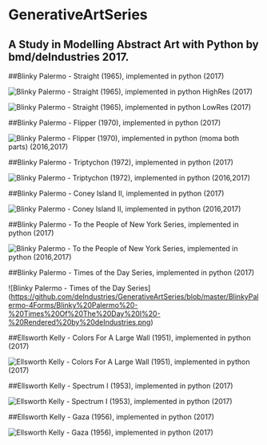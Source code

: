 # GenerativeArtSeries 
## A Study in Modelling Abstract Art with Python by bmd/deIndustries 2017.

##Blinky Palermo - Straight (1965), implemented in python (2017)

![Blinky Palermo - Straight (1965), implemented in python HighRes (2017)](https://github.com/deIndustries/GenerativeArtSeries/blob/master/BlinkyPalermo-Straight/deIndustries-GenerativeArtSeries-BlinkyPalermo-Straight1487057069.png)

![Blinky Palermo - Straight (1965), implemented in python LowRes (2017)](https://github.com/deIndustries/GenerativeArtSeries/blob/master/BlinkyPalermo-Straight/deIndustries-GenerativeArtSeries-BlinkyPalermo-Straight1487056589.png)


##Blinky Palermo - Flipper (1970), implemented in python (2017)

![Blinky Palermo - Flipper (1970), implemented in python (moma both parts) (2016,2017)](https://github.com/deIndustries/GenerativeArtSeries/blob/master/BlinkyPalermo-Flipper/deIndustries-GenerativeArtSeries-BlinkyPalermo-Flipper-JoinerTool1486897290.png)


##Blinky Palermo - Triptychon (1972), implemented in python (2017)

![Blinky Palermo - Triptychon (1972), implemented in python (2016,2017)](https://github.com/deIndustries/GenerativeArtSeries/blob/master/BlinkyPalermo-Triptychon/deIndustries-GenerativeArtSeries-BlinkyPalermo-Triptychon1486891530.png)

##Blinky Palermo - Coney Island II, implemented in python (2017)

![Blinky Palermo - Coney Island II, implemented in python (2016,2017)](https://github.com/deIndustries/GenerativeArtSeries/blob/master/BlinkyPalermo-4Forms/Blinky%20Palermo%20-%20Coney%20Island%20II%20-%20Rendered%20by%20deIndustries.png)

##Blinky Palermo - To the People of New York Series, implemented in python (2017)

![Blinky Palermo - To the People of New York Series, implemented in python (2016,2017)](https://github.com/deIndustries/GenerativeArtSeries/blob/master/BlinkyPalermo-4Forms/Blinky%20Palermo%20-%20To%20The%20People%20Of%20New%20York%20City%20IX%20-%20Rendered%20by%20deIndustries.png?raw=true)

##Blinky Palermo - Times of the Day Series, implemented in python (2017)

![Blinky Palermo - Times of the Day Series]
(https://github.com/deIndustries/GenerativeArtSeries/blob/master/BlinkyPalermo-4Forms/Blinky%20Palermo%20-%20Times%20Of%20The%20Day%20I%20-%20Rendered%20by%20deIndustries.png)


##Ellsworth Kelly - Colors For A Large Wall (1951), implemented in python (2017)

![Ellsworth Kelly - Colors For A Large Wall (1951), implemented in python (2017)](https://github.com/deIndustries/GenerativeArtSeries/blob/master/EllsworthKelly-ColoursForALargeWall/deIndustries-GenerativeArtSeries-EllsworthKelly-ColorsForALargeWall1486179858.png)


##Ellsworth Kelly - Spectrum I (1953), implemented in python (2017)

![Ellsworth Kelly - Spectrum I (1953), implemented in python (2017)](https://github.com/deIndustries/GenerativeArtSeries/blob/master/EllsworthKelly-SpectrumI/deIndustries-GenerativeArtSeries-EllsworthKelly-SpectrumI1487049813.png)


##Ellsworth Kelly - Gaza (1956), implemented in python (2017)

![Ellsworth Kelly - Gaza (1956), implemented in python (2017)](https://github.com/deIndustries/GenerativeArtSeries/blob/master/EllsworthKelly-Gaza/deIndustries-GenerativeArtSeries-EllsworthKelly-Gaza1483758429.png)



